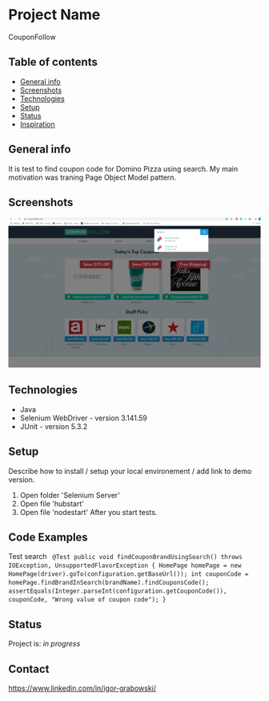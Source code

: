 # Project Name
CouponFollow

## Table of contents
* [General info](#general-info)
* [Screenshots](#screenshots)
* [Technologies](#technologies)
* [Setup](#setup)
* [Status](#status)
* [Inspiration](#inspiration)

## General info
It is test to find coupon code for Domino Pizza using search. My main motivation was traning Page Object Model pattern.

## Screenshots
![Example screenshot](./img/screenshot.png)

## Technologies
* Java
* Selenium WebDriver - version 3.141.59
* JUnit - version 5.3.2

## Setup
Describe how to install / setup your local environement / add link to demo version.
1. Open folder 'Selenium Server'
2. Open file 'hubstart'
3. Open file 'nodestart'
After you start tests.

## Code Examples
Test search
` @Test
    public void findCouponBrandUsingSearch() throws IOException, UnsupportedFlavorException {
        HomePage homePage = new HomePage(driver).goTo(configuration.getBaseUrl());
        int couponCode = homePage.findBrandInSearch(brandName).findCouponsCode();
        assertEquals(Integer.parseInt(configuration.getCouponCode()), couponCode, "Wrong value of coupon code");
    }`

## Status
Project is: _in progress_

## Contact
https://www.linkedin.com/in/igor-grabowski/